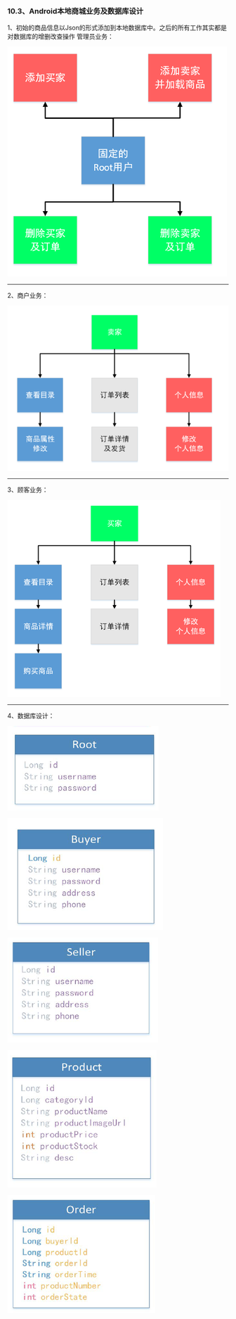 ### 10.3、Android本地商城业务及数据库设计

1、初始的商品信息以Json的形式添加到本地数据库中。之后的所有工作其实都是对数据库的增删改查操作
管理员业务：

![](image/10.3.0.png)

***

2、商户业务：

![](image/10.3.1.png)

***

3、顾客业务：

![](image/10.3.2.png)

***

4、数据库设计：

![](image/10.3.3.png)

![](image/10.3.4.png)

![](image/10.3.5.png)

![](image/10.3.6.png)

![](image/10.3.7.png)














